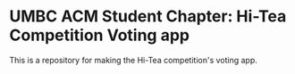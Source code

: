 UMBC ACM Student Chapter: Hi-Tea Competition Voting app
=======================================================

This is a repository for making the Hi-Tea competition's voting app.
